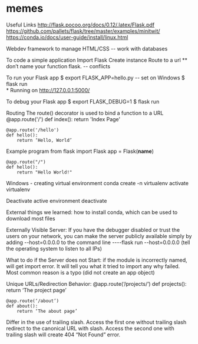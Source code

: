 # memes

Useful Links
http://flask.pocoo.org/docs/0.12/.latex/Flask.pdf
https://github.com/pallets/flask/tree/master/examples/minitwit/
https://conda.io/docs/user-guide/install/linux.html

Webdev framework to manage HTML/CSS -- work with databases

To code a simple application
Import Flask 
Create instance
Route to a url
** don’t name your function flask. -- conflicts 

To run your Flask app
	$ export FLASK_APP=hello.py -- set on Windows 
	$ flask run						
	* Running on http://127.0.0.1:5000/


To debug your Flask app
	$ export FLASK_DEBUG=1 
	$ flask run


Routing
The route() decorator is used to bind a function to a URL
	@app.route('/') 
	def index(): 
	    return 'Index Page'

	@app.route('/hello')
	def hello():
	    return ‘Hello, World’


Example program
	from flask import Flask
	app = Flask(__name__)

	@app.route("/")
	def hello():
	    return "Hello World!"


Windows - creating virtual environment
	conda create -n virtualenv
	activate virtualenv

Deactivate active environment
	deactivate 

External things we learned: how to install conda, which can be used to download most files 


Externally Visible Server: If you have the debugger disabled or trust the users on your network, you can make the server publicly available simply by adding --host=0.0.0.0 to the command line
----flask run --host=0.0.0.0 (tell the operating system to listen to all IPs)
		
					
What to do if the Server does not Start: if the module is incorrectly named, will get import error. It will tell you what it tried to import any why failed. Most common reason is a typo (did not create an app object)


Unique URLs/Redirection Behavior: 
	@app.route(‘/projects/’)
	def projects():
	    return ‘The project page’

	@app.route(‘/about’)
	def about():
	    return ‘The about page’
Differ in the use of trailing slash. Access the first one without trailing slash redirect to the canonical URL with slash. Access the second one with trailing slash will create 404 “Not Found” error.
				
			
		


